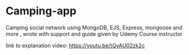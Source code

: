 # Camping-app
Camping social network using MongoDB, EJS, Express, mongoose and more , wrote with support and guide given by Udemy Course instructor

link to explanation video: https://youtu.be/tQyAU02zk2c
